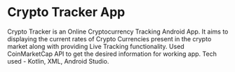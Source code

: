 # Crypto Tracker App
Crypto Tracker is an Online Cryptocurrency Tracking Android App.
It aims to displaying the current rates of Crypto Currencies present in the crypto market along with providing Live Tracking functionality.
Used CoinMarketCap API to get the desired information for working app.
Tech used - Kotlin, XML, Android Studio.
